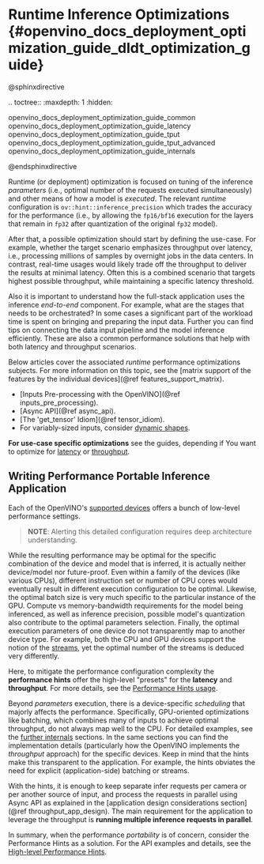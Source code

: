 # Runtime Inference Optimizations {#openvino_docs_deployment_optimization_guide_dldt_optimization_guide}

@sphinxdirective

.. toctree::
   :maxdepth: 1
   :hidden:

   openvino_docs_deployment_optimization_guide_common
   openvino_docs_deployment_optimization_guide_latency
   openvino_docs_deployment_optimization_guide_tput
   openvino_docs_deployment_optimization_guide_tput_advanced
   openvino_docs_deployment_optimization_guide_internals

@endsphinxdirective

Runtime (or deployment) optimization is focused on tuning of the inference _parameters_ (i.e., optimal number of the requests executed simultaneously) and other means of how a model is _executed_. The relevant _runtime_ configuration is `ov::hint::inference_precision` which trades the accuracy for the performance (i.e., by allowing the `fp16/bf16` execution for the layers that remain in `fp32` after quantization of the original `fp32` model). 

After that, a possible optimization should start by defining the use-case. For example, whether the target scenario emphasizes throughput over latency, i.e., processing millions of samples by overnight jobs in the data centers.
In contrast, real-time usages would likely trade off the throughput to deliver the results at minimal latency. Often this is a combined scenario that targets highest possible throughput, while maintaining a specific latency threshold.  

Also it is important to understand how the full-stack application uses the inference _end-to-end_ component. For example, what are the stages that needs to be orchestrated? In some cases a significant part of the workload time is spent on bringing and preparing the input data. Further you can find tips on connecting the data input pipeline and the model inference efficiently.
These are also a common performance solutions that help with both latency and throughput scenarios. 

Below articles cover the associated _runtime_ performance optimizations subjects. For more information on this topic, see the [matrix support of the features by the individual devices](@ref features_support_matrix).
 
* [Inputs Pre-processing with the OpenVINO](@ref inputs_pre_processing).
* [Async API](@ref async_api).
* [The 'get_tensor' Idiom](@ref tensor_idiom).
* For variably-sized inputs, consider [dynamic shapes](../OV_Runtime_UG/ov_dynamic_shapes.md).

**For use-case specific optimizations** see the guides, depending if You want to optimize for [latency](./dldt_deployment_optimization_latency.md) or [throughput](./dldt_deployment_optimization_tput.md).

## Writing Performance Portable Inference Application
Each of the OpenVINO's [supported devices](../OV_Runtime_UG/supported_plugins/Supported_Devices.md) offers a bunch of low-level performance settings. 

> **NOTE**: Alerting this detailed configuration requires deep architecture understanding.

While the resulting performance may be optimal for the specific combination of the device and model that is inferred, it is actually neither device/model nor future-proof. Even within a family of the devices (like various CPUs), different instruction set or number of CPU cores would eventually result in different execution configuration to be optimal. Likewise, the optimal batch size is very much specific to the particular instance of the GPU. Compute vs memory-bandwidth requirements for the model being inferenced, as well as inference precision, possible model's quantization also contribute to the optimal parameters selection. Finally, the optimal execution parameters of one device do not transparently map to another device type. For example, both the CPU and GPU devices support the notion of the [streams](./dldt_deployment_optimization_tput_advanced.md), yet the optimal number of the streams is deduced very differently.
 
Here, to mitigate the performance configuration complexity the **performance hints** offer the high-level "presets" for the **latency** and **throughput**. For more details, see the [Performance Hints usage](../OV_Runtime_UG/performance_hints.md).

Beyond _parameters_ execution, there is a device-specific _scheduling_ that majorly affects the performance. 
Specifically, GPU-oriented optimizations like batching, which combines many of inputs to achieve optimal throughput, do not always map well to the CPU. For detailed examples, see the [further internals](dldt_deployment_optimization_internals.md) sections. In the same sections you can find the implementation details (particularly how the OpenVINO implements the *throughput* approach) for the specific devices. Keep in mind that the hints make this transparent to the application. For example, the hints obviates the need for explicit (application-side) batching or streams.

With the hints, it is enough to keep separate infer requests per camera or per another source of input, and process the requests in parallel using Async API as explained in the [application design considerations section](@ref throughput_app_design). The main requirement for the application to leverage the throughput is **running multiple inference requests in parallel**.

In summary, when the performance _portability_ is of concern, consider the Performance Hints as a solution. For the API examples and details, see the [High-level Performance Hints](../OV_Runtime_UG/performance_hints.md).
